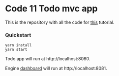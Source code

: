 # Code 11 Todo mvc app

This is the repository with all the code for [this](https://code11.github.io/engine/docs/tutorials/react/setup) tutorial.

### Quickstart

```
yarn install
yarn start
```

Todo app will run at http://localhost:8080.

Engine [dashboard](https://code11.atlassian.net/wiki/spaces/COG/pages/3132981264/Code11+Engine+Dashboard) will run at http://localhost:8081.
